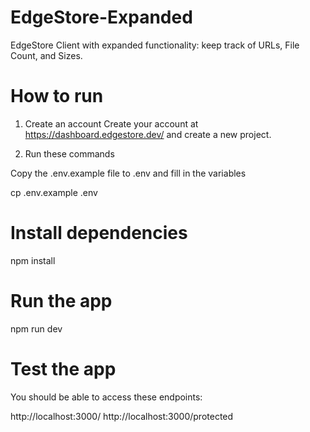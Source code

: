 # EdgeStore-Expanded
EdgeStore Client with expanded functionality: keep track of URLs, File Count, and Sizes.

# How to run

1. Create an account
Create your account at https://dashboard.edgestore.dev/ and create a new project.

2. Run these commands

Copy the .env.example file to .env
and fill in the variables

cp .env.example .env

# Install dependencies
npm install

# Run the app
npm run dev

# Test the app
You should be able to access these endpoints:

http://localhost:3000/
http://localhost:3000/protected
